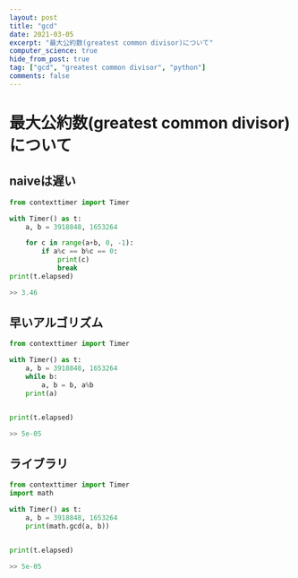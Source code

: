 ```yaml
---
layout: post
title: "gcd"
date: 2021-03-05
excerpt: "最大公約数(greatest common divisor)について"
computer_science: true
hide_from_post: true
tag: ["gcd", "greatest common divisor", "python"]
comments: false
---
```


# 最大公約数(greatest common divisor)について

## naiveは遅い

```python
from contexttimer import Timer

with Timer() as t:
    a, b = 3918848, 1653264

    for c in range(a+b, 0, -1):
        if a%c == b%c == 0:
            print(c)
            break
print(t.elapsed)

>> 3.46
```

## 早いアルゴリズム

```python
from contexttimer import Timer

with Timer() as t:
    a, b = 3918848, 1653264
    while b:
        a, b = b, a%b
    print(a)


print(t.elapsed)

>> 5e-05
```

## ライブラリ

```python
from contexttimer import Timer
import math

with Timer() as t:
    a, b = 3918848, 1653264
    print(math.gcd(a, b))


print(t.elapsed)

>> 5e-05
```
